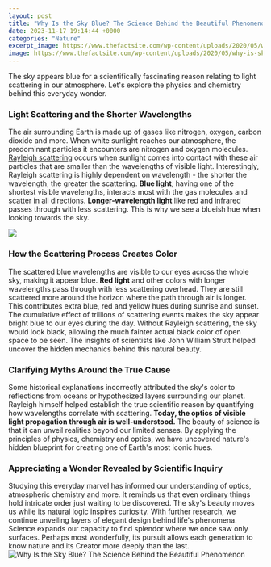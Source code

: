 ```yaml
---
layout: post
title: "Why Is the Sky Blue? The Science Behind the Beautiful Phenomenon"
date: 2023-11-17 19:14:44 +0000
categories: "Nature"
excerpt_image: https://www.thefactsite.com/wp-content/uploads/2020/05/why-is-sky-blue-share.jpg
image: https://www.thefactsite.com/wp-content/uploads/2020/05/why-is-sky-blue-share.jpg
---
```


The sky appears blue for a scientifically fascinating reason relating to light scattering in our atmosphere. Let's explore the physics and chemistry behind this everyday wonder.
### Light Scattering and the Shorter Wavelengths
The air surrounding Earth is made up of gases like nitrogen, oxygen, carbon dioxide and more. When white sunlight reaches our atmosphere, the predominant particles it encounters are nitrogen and oxygen molecules. [Rayleigh scattering](https://fistore.mysenprints.com/collection/abston) occurs when sunlight comes into contact with these air particles that are smaller than the wavelengths of visible light. 
Interestingly, Rayleigh scattering is highly dependent on wavelength - the shorter the wavelength, the greater the scattering. **Blue light**, having one of the shortest visible wavelengths, interacts most with the gas molecules and scatter in all directions. **Longer-wavelength light** like red and infrared passes through with less scattering. This is why we see a blueish hue when looking towards the sky.

![](http://thumbnails.visually.netdna-cdn.com/why-is-the-sky-blue_511c0b008f1b1.jpg)
### How the Scattering Process Creates Color 
The scattered blue wavelengths are visible to our eyes across the whole sky, making it appear blue. **Red light** and other colors with longer wavelengths pass through with less scattering overhead. They are still scattered more around the horizon where the path through air is longer. This contributes extra blue, red and yellow hues during sunrise and sunset.
The cumulative effect of trillions of scattering events makes the sky appear bright blue to our eyes during the day. Without Rayleigh scattering, the sky would look black, allowing the much fainter actual black color of open space to be seen. The insights of scientists like John William Strutt helped uncover the hidden mechanics behind this natural beauty.
### Clarifying Myths Around the True Cause 
Some historical explanations incorrectly attributed the sky's color to reflections from oceans or hypothesized layers surrounding our planet. Rayleigh himself helped establish the true scientific reason by quantifying how wavelengths correlate with scattering. **Today, the optics of visible light propagation through air is well-understood.**
The beauty of science is that it can unveil realities beyond our limited senses. By applying the principles of physics, chemistry and optics, we have uncovered nature's hidden blueprint for creating one of Earth's most iconic hues.
### Appreciating a Wonder Revealed by Scientific Inquiry
Studying this everyday marvel has informed our understanding of optics, atmospheric chemistry and more. It reminds us that even ordinary things hold intricate order just waiting to be discovered. The sky's beauty moves us while its natural logic inspires curiosity. 
With further research, we continue unveiling layers of elegant design behind life's phenomena. Science expands our capacity to find splendor where we once saw only surfaces. Perhaps most wonderfully, its pursuit allows each generation to know nature and its Creator more deeply than the last.
![Why Is the Sky Blue? The Science Behind the Beautiful Phenomenon](https://www.thefactsite.com/wp-content/uploads/2020/05/why-is-sky-blue-share.jpg)